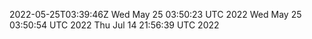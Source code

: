 2022-05-25T03:39:46Z
Wed May 25 03:50:23 UTC 2022
Wed May 25 03:50:54 UTC 2022
Thu Jul 14 21:56:39 UTC 2022
